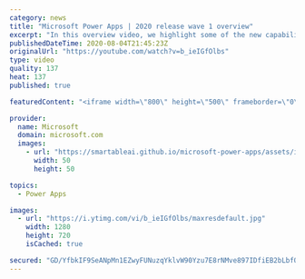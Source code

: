 ```yaml
---
category: news
title: "Microsoft Power Apps | 2020 release wave 1 overview"
excerpt: "In this overview video, we highlight some of the new capabilities included in the latest update to Microsoft Power Apps.      Here are the capabilities covered:     UI enhancements       • Save is always visible       • Chart formatting  Grid user experience enhancements       • Conditional search  "
publishedDateTime: 2020-08-04T21:45:23Z
originalUrl: "https://youtube.com/watch?v=b_ieIGfOlbs"
type: video
quality: 137
heat: 137
published: true

featuredContent: "<iframe width=\"800\" height=\"500\" frameborder=\"0\" src=\"https://www.youtube.com/embed/b_ieIGfOlbs\" allow=\"accelerometer; autoplay; encrypted-media; gyroscope; picture-in-picture\" allowfullscreen></iframe>"

provider:
  name: Microsoft
  domain: microsoft.com
  images:
    - url: "https://smartableai.github.io/microsoft-power-apps/assets/images/organizations/microsoft.com-50x50.jpg"
      width: 50
      height: 50

topics:
  - Power Apps

images:
  - url: "https://i.ytimg.com/vi/b_ieIGfOlbs/maxresdefault.jpg"
    width: 1280
    height: 720
    isCached: true

secured: "GD/YfbkIF9SeANpMn1EZwyFUNuzqYklvW90Yzu7E8rNMve897IDfiEB2bLbfQGutX4gQvKLRZh9ZvcIXI4BsUHCdYOPeU2H6kiFVGQMBXAafykWL2QahU26dDVkgMdIqRa1re0WeBlI6ClXf8YH6tnci6CDD63Zs9/4PxoQl3dG3qSvcDltKoFJb6jZqgc1I4qaFQ4dLn5s95V6DYF9lkMgCm9SxiUATw71vO3bEw6FS2CDoI8tJKbh67yqzzvfjGITSdQhSaZEoTFHoA01zv+aNlSKsigppUA9Y6LHFaEHcqJHm6YC2oYlZsY7z2Q5JuTi/LVK4SUgZ1mKhAg7+opyq0rPLFQ+ubG+ybB3w5SO3mlKwwUicwGbql9TkgJsvuknxI6gxkRxU64coytKML+ahw9hNkY4Jd4YSOSNQ1JwIR5i7RTgSefEsN58CjgfN;mUqTCq1Zf6dtjQUsU0aZug=="
---
```


